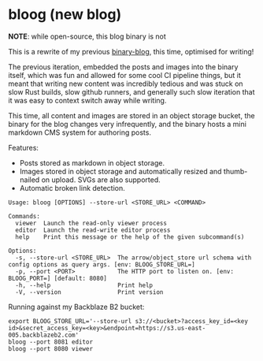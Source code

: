 # bloog (new blog)

**NOTE**: while open-source, this blog binary is not 

This is a rewrite of my previous [binary-blog](https://github.com/astromechza/binary-blog), this time, optimised for writing!

The previous iteration, embedded the posts and images into the binary itself, which was fun and allowed for some cool CI pipeline things, but it meant that writing new content was incredibly tedious and was stuck on slow Rust builds, slow github runners, and generally such slow iteration that it was easy to context switch away while writing.

This time, all content and images are stored in an object storage bucket, the binary for the blog changes very infrequently, and the binary hosts a mini markdown CMS system for authoring posts.

Features:

- Posts stored as markdown in object storage.
- Images stored in object storage and automatically resized and thumb-nailed on upload. SVGs are also supported.
- Automatic broken link detection.

```
Usage: bloog [OPTIONS] --store-url <STORE_URL> <COMMAND>

Commands:
  viewer  Launch the read-only viewer process
  editor  Launch the read-write editor process
  help    Print this message or the help of the given subcommand(s)

Options:
  -s, --store-url <STORE_URL>  The arrow/object_store url schema with config options as query args. [env: BLOOG_STORE_URL=]
  -p, --port <PORT>            The HTTP port to listen on. [env: BLOOG_PORT=] [default: 8080]
  -h, --help                   Print help
  -V, --version                Print version
```

Running against my Backblaze B2 bucket:

```
export BLOOG_STORE_URL='--store-url s3://<bucket>?access_key_id=<key id>&secret_access_key=<key>&endpoint=https://s3.us-east-005.backblazeb2.com'
bloog --port 8081 editor
bloog --port 8080 viewer
```
